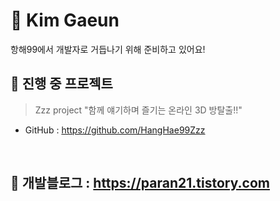 # 🚀 Kim Gaeun
항해99에서 개발자로 거듭나기 위해 준비하고 있어요!
<br>

## 🍄 진행 중 프로젝트
> Zzz project "함께 얘기하며 즐기는 온라인 3D 방탈출!!"
- GitHub : https://github.com/HangHae99Zzz
<br>

## 💬 개발블로그 : https://paran21.tistory.com
